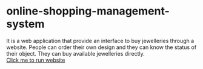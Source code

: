 # online-shopping-management-system
It is a web application that provide an interface to buy jewelleries through a website. People can order their own design and they can know the status of their object. They can buy available jewelleries directly.<br>
<a href="https://bnavaneetha22.github.io/online-shopping-management-system/">Click me to run website</a>
